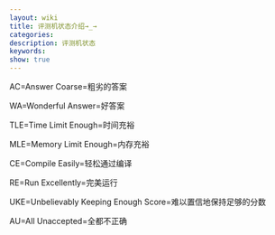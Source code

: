 ```yaml
---
layout: wiki
title: 评测机状态介绍→_→
categories: 
description: 评测机状态
keywords: 
show: true
---
```


AC=Answer Coarse=粗劣的答案

WA=Wonderful Answer=好答案

TLE=Time Limit Enough=时间充裕

MLE=Memory Limit Enough=内存充裕

CE=Compile Easily=轻松通过编译

RE=Run Excellently=完美运行

UKE=Unbelievably Keeping Enough Score=难以置信地保持足够的分数

AU=All Unaccepted=全都不正确